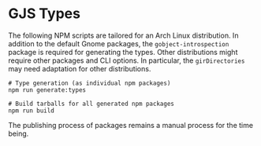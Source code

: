 # GJS Types

The following NPM scripts are tailored for an Arch Linux distribution. In addition to the default Gnome packages, the `gobject-introspection` package is required for generating the types. Other distributions might require other packages and CLI options. In particular, the `girDirectories` may need adaptation for other distributions.

```shell
# Type generation (as individual npm packages)
npm run generate:types

# Build tarballs for all generated npm packages
npm run build
```

The publishing process of packages remains a manual process for the time being.
